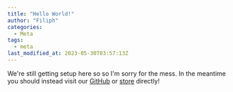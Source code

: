 ```yaml
---
title: "Hello World!"
author: "Filiph"
categories:
  - Meta
tags:
  - meta
last_modified_at: 2023-05-30T03:57:13Z
---
```


We're still getting setup here so so I'm sorry for the mess.
In the meantime you should instead visit our [GitHub](https://github.com/sweet-side-of-sweden/) or [store](https://www.sweetsideofsweden.com) directly!
